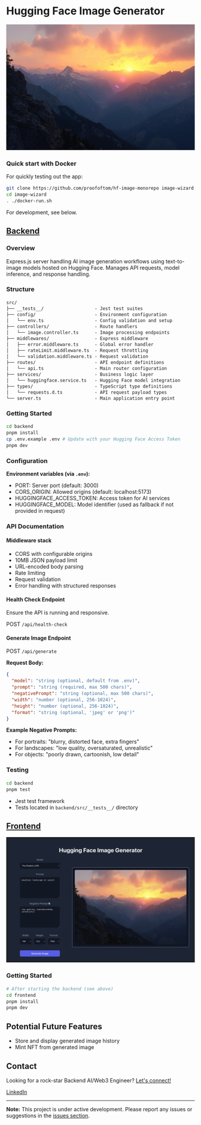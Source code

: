 # Hugging Face Image Generator

![Mountain Sunset](./mountain_sunset.png)

### Quick start with Docker

For quickly testing out the app:

```bash
git clone https://github.com/proofoftom/hf-image-monorepo image-wizard
cd image-wizard
. ./docker-run.sh
```

For development, see below.

## [Backend](./backend)

### Overview

Express.js server handling AI image generation workflows using text-to-image models hosted on Hugging Face. Manages API requests, model inference, and response handling.

### Structure

```
src/
├── __tests__/                   - Jest test suites
├── config/                      - Environment configuration
│   └── env.ts                   - Config validation and setup
├── controllers/                 - Route handlers
│   └── image.controller.ts      - Image processing endpoints
├── middlewares/                 - Express middleware
│   ├── error.middleware.ts      - Global error handler
│   ├── rateLimit.middleware.ts  - Request throttling
│   └── validation.middleware.ts - Request validation
├── routes/                      - API endpoint definitions
│   └── api.ts                   - Main router configuration
├── services/                    - Business logic layer
│   └── huggingface.service.ts   - Hugging Face model integration
├── types/                       - TypeScript type definitions
│   └── requests.d.ts            - API request payload types
└── server.ts                    - Main application entry point
```

### Getting Started

```bash
cd backend
pnpm install
cp .env.example .env # Update with your Hugging Face Access Token
pnpm dev
```

### Configuration

**Environment variables (via `.env`):**

- PORT: Server port (default: 3000)
- CORS_ORIGIN: Allowed origins (default: localhost:5173)
- HUGGINGFACE_ACCESS_TOKEN: Access token for AI services
- HUGGINGFACE_MODEL: Model identifier (used as fallback if not provided in request)

### API Documentation

#### Middleware stack

- CORS with configurable origins
- 10MB JSON payload limit
- URL-encoded body parsing
- Rate limiting
- Request validation
- Error handling with structured responses

#### Health Check Endpoint

Ensure the API is running and responsive.

POST `/api/health-check`

#### Generate Image Endpoint

POST `/api/generate`

**Request Body:**

```json
{
  "model": "string (optional, default from .env)",
  "prompt": "string (required, max 500 chars)",
  "negativePrompt": "string (optional, max 500 chars)",
  "width": "number (optional, 256-1024)",
  "height": "number (optional, 256-1024)",
  "format": "string (optional, 'jpeg' or 'png')"
}
```

**Example Negative Prompts:**

- For portraits: "blurry, distorted face, extra fingers"
- For landscapes: "low quality, oversaturated, unrealistic"
- For objects: "poorly drawn, cartoonish, low detail"

### Testing

```bash
cd backend
pnpm test
```

- Jest test framework
- Tests located in `backend/src/__tests__/` directory

## [Frontend](./frontend)

![App Screenshot](./screenshot.png)

### Getting Started

```bash
# After starting the backend (see above)
cd frontend
pnpm install
pnpm dev
```

## Potential Future Features

- Store and display generated image history
- Mint NFT from generated image

## Contact

Looking for a rock-star Backend AI/Web3 Engineer? [Let's connect!](mailto:hf-image-monorepo.prowling715@passinbox.com)

[LinkedIn](https://linkedin.com/in/proofoftom)

---

**Note:** This project is under active development. Please report any issues or suggestions in the [issues section](https://github.com/proofoftom/hf-image-monorepo/issues).
